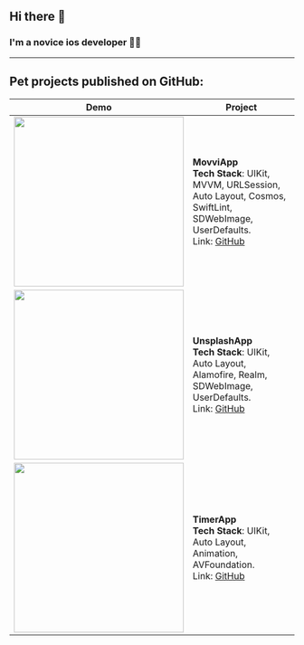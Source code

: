 ## Hi there 👋
### I'm a novice ios developer 👨‍💻

---
## Pet projects published on GitHub:

|  Demo   | Project                                                                                                                                                  |
| ------- | -------------------------------------------------------------------------------------------------------------------------------------------------------- |
| <img src="https://github.com/nabiull1n/MovviApp/blob/main/Images/MovviApp.gif" width="300">| **MovviApp**<br>**Tech Stack**: UIKit, MVVM, URLSession, Auto Layout, Cosmos, SwiftLint, SDWebImage, UserDefaults.<br>Link: [GitHub](https://github.com/nabiull1n/MovviApp) |
| <img src="https://github.com/nabiull1n/UnsplashApp/blob/main/pictures/UnsplashApp.gif" width="300"> | **UnsplashApp**<br>**Tech Stack**: UIKit, Auto Layout, Alamofire, Realm, SDWebImage, UserDefaults.<br>Link: [GitHub](https://github.com/nabiull1n/UnsplashApp) |
| <img src="https://github.com/nabiull1n/TimerApp/blob/main/Simulator%20TimerApp.gif" width="300"> | **TimerApp**<br>**Tech Stack**: UIKit, Auto Layout, Animation, AVFoundation.<br>Link: [GitHub](https://github.com/nabiull1n/TimerApp) | 
